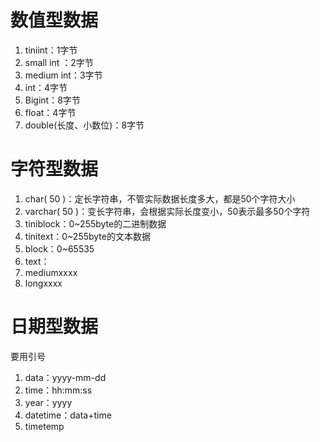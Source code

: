 # 数值型数据
1. tiniint：1字节
2. small int ：2字节
3. medium int：3字节
4. int：4字节
5. Bigint：8字节
6. float：4字节
7. double(长度、小数位)：8字节

# 字符型数据
1. char( 50 )：定长字符串，不管实际数据长度多大，都是50个字符大小
2. varchar( 50 )：变长字符串，会根据实际长度变小，50表示最多50个字符
3. tiniblock：0~255byte的二进制数据
4. tinitext：0~255byte的文本数据
5. block：0~65535
6. text：
7. mediumxxxx
8. longxxxx

# 日期型数据
要用引号
1. data：yyyy-mm-dd
2. time：hh:mm:ss
3. year：yyyy
4. datetime：data+time
5. timetemp
